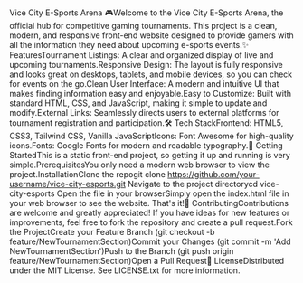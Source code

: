 Vice City E-Sports Arena 🎮Welcome to the Vice City E-Sports Arena, the official hub for competitive gaming tournaments. This project is a clean, modern, and responsive front-end website designed to provide gamers with all the information they need about upcoming e-sports events.✨ FeaturesTournament Listings: A clear and organized display of live and upcoming tournaments.Responsive Design: The layout is fully responsive and looks great on desktops, tablets, and mobile devices, so you can check for events on the go.Clean User Interface: A modern and intuitive UI that makes finding information easy and enjoyable.Easy to Customize: Built with standard HTML, CSS, and JavaScript, making it simple to update and modify.External Links: Seamlessly directs users to external platforms for tournament registration and participation.🛠️ Tech StackFrontend: HTML5, CSS3, Tailwind CSS, Vanilla JavaScriptIcons: Font Awesome for high-quality icons.Fonts: Google Fonts for modern and readable typography.🚀 Getting StartedThis is a static front-end project, so getting it up and running is very simple.PrerequisitesYou only need a modern web browser to view the project.InstallationClone the repogit clone https://github.com/your-username/vice-city-esports.git
Navigate to the project directorycd vice-city-esports
Open the file in your browserSimply open the index.html file in your web browser to see the website. That's it!🤝 ContributingContributions are welcome and greatly appreciated! If you have ideas for new features or improvements, feel free to fork the repository and create a pull request.Fork the ProjectCreate your Feature Branch (git checkout -b feature/NewTournamentSection)Commit your Changes (git commit -m 'Add NewTournamentSection')Push to the Branch (git push origin feature/NewTournamentSection)Open a Pull Request📄 LicenseDistributed under the MIT License. See LICENSE.txt for more information.
